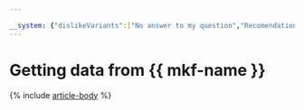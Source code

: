 ```yaml
---

__system: {"dislikeVariants":["No answer to my question","Recomendations didn't help","The content doesn't match title","Other"]}
---
```

# Getting data from {{ mkf-name }}

{% include [article-body](../../_includes/mdb/mkf-datasource-for-mch.md) %}

